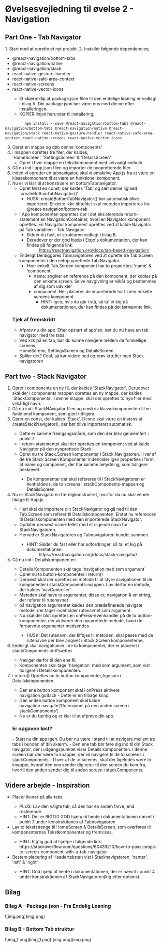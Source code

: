 <h1> Øvelsesvejledning til øvelse 2 - Navigation </h1>

<h2> Part One - Tab Navigator</h2>
1. Start med at oprette et nyt projekt.
2. Installér følgende dependencies;
<ul>
    <li> @react-navigation/bottom-tabs</li>
    <li>@react-navigation/native</li>
    <li>@react-navigation/stack</li>
    <li>react-native-gesture-handler</li>
    <li>react-native-safe-area-context</li>
    <li>react-native-screens</li>
    <li>react-native-vector-icons</li>
            <ul><li>Et skærmklip af package.json filen til den endelige løsning er vedlagt i bilag A.
                Din package.json bør være ens med denne efter installeringen. </li>
            <li>KOPIER linjen herunder til installering;</li>
                </ul>
    </ul>

    
             npm install --save @react-navigation/bottom-tabs @react-navigation/bottom-tabs @react-navigation/native @react-navigation/stack react-native-gesture-handler react-native-safe-area-context react-native-screens react-native-vector-icons



3. Opret en mappe og døb denne 'components'
4. I mappen oprettes tre filer, der kaldes;<br/> 'HomeScreen', 'SettingsScreen' & 'DetailsScreen'
    - Opret i hver mappe en tekstkomponent med selvvalgt indhold
5. Gå nu ind i app.json filen og importer de nyopretterede filer. 
6. Inden vi opretter en tabnavigator, skal vi omskrive App.js fra at være en klassekomponent til at være en funktionel komponent.  
7. Nu er vi klar til at konstruere en bottomTabnavigator. 
   - Opret først en const, der kaldes 'Tab' og sæt denne ligmed 'createBottomTabNavigator()'
        - HUSK: createBottomTabNavigator() bør automatisk blive importeret. Er dette ikke tilfældet skal metoden importeres fra @react-navigation/bottom-tab
    - I App komponenten operettes der i det eksisterende return-statement en NavigationContainer, hvori en Navigator komponent oprettes. En Navigator komponent oprettes ved at kalde Navigator på Tab variablen - Tab.Navigator
        - Sidder du fast, er strukturen vedlagt i bilag B.
        - Derudover er der god hjælp i Expo's dokumentation, der kan findes på følgende link:<dd>
          https://reactnavigation.org/docs/tab-based-navigation/</dd>
    - Endeligt færdiggøres Tabnavigatoren ved at oprette tre Tab.Screen komponenter i den netop oprettede Tab.Navigator. 
        - Hver enkelt Tab.Screen komponent har to properties; 'name' & 'component'. 
            - name: angiver en reference på den komponent, der kobles på den enkelte screen. Selve navgivning er vilkår og bestemmes af dig som udvikler 
            - component: Her placeres de importerede for til den enkelte screens komponent.
                - HINT: Igen, hvis du går i stå, så ta' et kig på dokumentationen, der kan findes på det førnævnte link.
    <h3>Tjek af fremskridt</h3>
    <ul>
    <li>Afprøv nu din app. Efter opstart af app'en, bør du nu have en tab navigator med tre tabs.</li>
    <li> Ved klik på en tab, bør du kunne navigere mellem de forskellige screens;</li> HomeScreen, SettingsScreen og DetailsScreen. 
    <li>Spiller det? Cool, så kør videre ned og prøv kræfter med Stack navigatoren</li>
    </ul>

<h2>Part two - Stack Navigator </h2>  
<ol>
    <li>Opret i components en ny fil, der kaldes 'StackNavigator'. Derudover skal der i components mappen oprettes en ny mappe, der kaldes 'StackComponents'. I denne mappe, skal der oprettes to nye filer med vilkårligt navn. </li>
<li>Gå nu ind i StackNAvigator filen og omskriv klassekomponenten til en funktionel komponent, som gjort tidligere. </li>
<li>Opret en const, der kaldes 'Stack'. Denne skal være en instans af createStackNavigator(), der bør blive importeret automatisk.</li>
    <ul>
        <li>Dette er samme fremgangsmåde, som den der blev gennemført i punkt 7.</li>
    <li>I return-statementet skal der oprettes en komponent ved at kalde Navigator på den nyoprettede Stack: <Stack.Navigator></Stack.Navigator></li>
    <li>Opret nu tre Stack.Screen komponenter i Stack.Navigatoren. Hver af de tre Stack.Screen Komponenter indeholder igen properties i form af name og component, der har samme betydning, som tidligere beskrevet.</li>
    <ul><li>De komponenter der skal refereres til i StackNavigatoren er henholdsvis, de to screens i stackComponents-mappen og DetailsScreen.</li></ul>
        </ul>
    <li> Nu er StackNavigatoren færdigkonstrueret, hvorfor du nu skal vende tibage til App.js</li>
    <ul>
    <li>Heri skal du importere din StackNavigator og gå ned til den Tab.Screen som referer til Detailskomponenten. Erstat nu referencen til Detailskomponenten med den importerede StackNavigator.</li>
        <li>Opdater dernæst name-feltet med et sigende navn for StackNavigatoren.</li>
        <li>Herved er StackNavigatoren og Tabnavigatoren bundet sammen.</li>
        <ul>
        <li>HINT: Sidder du fast eller har udfordringer, så ta' et kig på dokumentationen:<dd> https://reactnavigation.org/docs/stack-navigator/ </dd></li>
            </ul>
    </ul>
    <li> Gå nu ind i Detailskomponenten.</li>
    <ul>
        <li>Details Komponenten skal tage 'navigation med som argument'</li>
        <li>Opret nu to button-komponenter i return()</li>
    <li>Dernæst skal der oprettes en metode til at styre navigationen til de komponenter i stackComponents-mappen. Lav derfor en metode, der kaldes 'navController'</li>
    <li>Metoden skal have to argumenter, disse er; navigation & en string, der referer til rutenavnet</li>
    <li>på navigation argumentet kaldes den prædefinerede navigate metode, der tager indeholder rutenavnet som argument.</li>
    <li>Nu skal der blot oprettes en onPress-evenhandler på de to button-komponenter, der aktiverer den nyoprettede metode, hvori de førnævnte argumenter medsendes</li>
        <ul>
        <li>HUSK: Det rutenavn, der tilføjes til metoden, skal passe med de rutenavne der blev angivet i Stack.Screen komponenterne.</li>
        </ul>
    </ul>
 <li> Endeligt skal navigationen i de to komponenter, der er placeret i stackComponents idriftsættes.</li>
   <ul>
       <li>Naviger derfor til den ene fil.</li>
   <li>Komponenten skal tage 'navigation' med som argument, som vist tidligere i Detailskomponenten.</li>
    </ul>
    <li> I return() Oprettes nu to button komponenter, ligesom i Detailskomponenten.</li>
   <ul>
       <li>Den ene button komponent skal i onPress aktivere navigation.goBack - Dette er en tilbage knap. </li>
   <li> Den anden button komponent skal kalde navigation.navigate('Rutenavnet på den anden screen i stackComponents') </li>
       <li> Nu er du færdig og er klar til at afprøve din app. </li>
       </ul>
 <h3>Er opgaven løst?</h3>
    - Start nu din app igen. Du bør nu være i stand til at navigere mellem tre tabs i bunden af din skærm. 
    - Den ene tab bør føre dig ind til din Stack navigator, der i udgangspunktet viser Details komponenten. I denne screen bør der være to knapper, der vil navigere til de to screens i stackComponents
    - I hver af de to screens, skal der ligeledes være to knapper, hvoraf den ene sender dig retur til den screen du kom fra, hvortil den anden sender dig til anden screen i stackComponents. 
    </ol>

<h2>Videre arbejde - Inspiration</h2>
<ul>
    <li>Placer ikoner på alle tabs</li>
    <ul>
        <li>PLUS: Lav den valgte tab, så den har en anden farve, end resterende.</li>
    <li>HINT: Der er RIGTIG GOD hjælp at hente i dokumentationen nævnt i punkt 7 under konstruktionen af Tabnavigatoren</li>
    </ul>
<li> Lav to tekststrenge til HomeScreen & DetailsScreen, som overføres til komponenternes Tekstkomponenter og fremvises. </li>
    <ul>
  <li> HINT: Rigtig god at hjælpe i følgende link: https://stackoverflow.com/questions/60439210/how-to-pass-props-to-screen-component-with-a-tab-navigator</li>
    </ul>
    <li>Bestem placering af Headerteksten vist i Stacknavigatoren, 'center', 'left' & 'right' </li>
    <ul>
      <li>  HINT: God hjælp at hente i dokumentationen, der er nævnt i punkt 4 under konstruktionen af StackNavigatoren(kig efter options). </li>
    </ul>
    </ul>

<h2>Bilag</h2>


<h3>Bilag A - Package.json - Fra Endelig Løsning </h3>
![img.png](img.png)

<h3>Bilag B - Bottom Tab struktur </h3>
![img_1.png](img_1.png)![img.png](img.png)







    
    

